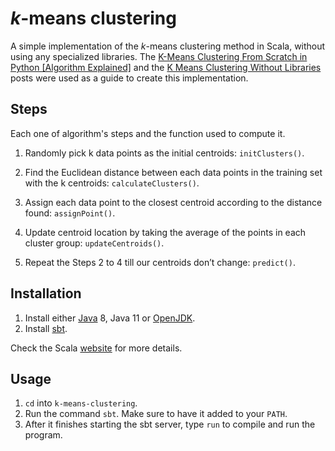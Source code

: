 # _k_-means clustering

A simple implementation of the _k_-means clustering method in Scala, without using any specialized libraries.
The [K-Means Clustering From Scratch in Python [Algorithm Explained]](https://www.askpython.com/python/examples/k-means-clustering-from-scratch) and the [K Means Clustering Without Libraries](https://towardsdatascience.com/k-means-without-libraries-python-feb3572e2eef) posts were used as a guide to create this implementation.

## Steps

Each one of algorithm's steps and the function used to compute it.

1. Randomly pick k data points as the initial centroids: `initClusters()`.

2. Find the Euclidean distance between each data points in the training set with the k centroids: `calculateClusters()`.

3. Assign each data point to the closest centroid according to the distance found: `assignPoint()`.

4. Update centroid location by taking the average of the points in each cluster group: `updateCentroids()`.

5. Repeat the Steps 2 to 4 till our centroids don’t change: `predict()`.

## Installation

1. Install either [Java](https://www.oracle.com/co/java/technologies/javase-downloads.html) 8, Java 11 or [OpenJDK](https://openjdk.java.net/install/index.html).
2. Install [sbt](https://www.scala-sbt.org/download.html).

Check the Scala [website](https://docs.scala-lang.org/getting-started/index.html) for more details.

## Usage

1. `cd` into `k-means-clustering`.
2. Run the command `sbt`. Make sure to have it added to your `PATH`.
3. After it finishes starting the sbt server, type `run` to compile and run the program.
